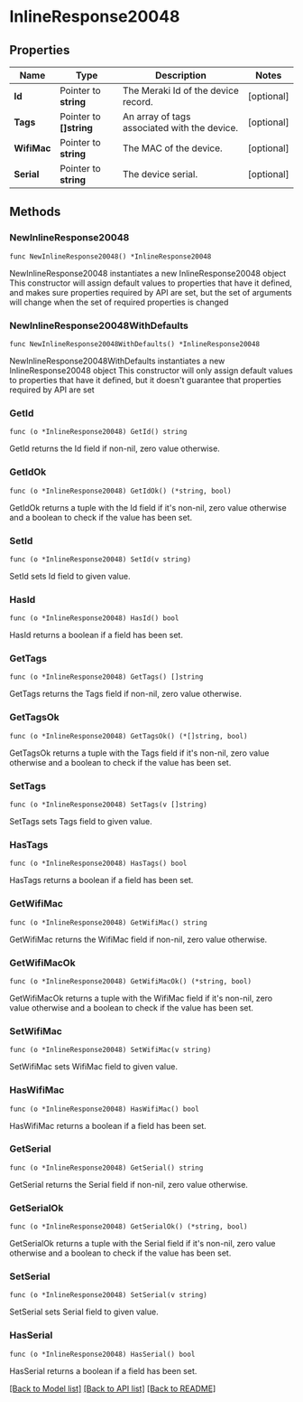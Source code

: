 # InlineResponse20048

## Properties

Name | Type | Description | Notes
------------ | ------------- | ------------- | -------------
**Id** | Pointer to **string** | The Meraki Id of the device record. | [optional] 
**Tags** | Pointer to **[]string** | An array of tags associated with the device. | [optional] 
**WifiMac** | Pointer to **string** | The MAC of the device. | [optional] 
**Serial** | Pointer to **string** | The device serial. | [optional] 

## Methods

### NewInlineResponse20048

`func NewInlineResponse20048() *InlineResponse20048`

NewInlineResponse20048 instantiates a new InlineResponse20048 object
This constructor will assign default values to properties that have it defined,
and makes sure properties required by API are set, but the set of arguments
will change when the set of required properties is changed

### NewInlineResponse20048WithDefaults

`func NewInlineResponse20048WithDefaults() *InlineResponse20048`

NewInlineResponse20048WithDefaults instantiates a new InlineResponse20048 object
This constructor will only assign default values to properties that have it defined,
but it doesn't guarantee that properties required by API are set

### GetId

`func (o *InlineResponse20048) GetId() string`

GetId returns the Id field if non-nil, zero value otherwise.

### GetIdOk

`func (o *InlineResponse20048) GetIdOk() (*string, bool)`

GetIdOk returns a tuple with the Id field if it's non-nil, zero value otherwise
and a boolean to check if the value has been set.

### SetId

`func (o *InlineResponse20048) SetId(v string)`

SetId sets Id field to given value.

### HasId

`func (o *InlineResponse20048) HasId() bool`

HasId returns a boolean if a field has been set.

### GetTags

`func (o *InlineResponse20048) GetTags() []string`

GetTags returns the Tags field if non-nil, zero value otherwise.

### GetTagsOk

`func (o *InlineResponse20048) GetTagsOk() (*[]string, bool)`

GetTagsOk returns a tuple with the Tags field if it's non-nil, zero value otherwise
and a boolean to check if the value has been set.

### SetTags

`func (o *InlineResponse20048) SetTags(v []string)`

SetTags sets Tags field to given value.

### HasTags

`func (o *InlineResponse20048) HasTags() bool`

HasTags returns a boolean if a field has been set.

### GetWifiMac

`func (o *InlineResponse20048) GetWifiMac() string`

GetWifiMac returns the WifiMac field if non-nil, zero value otherwise.

### GetWifiMacOk

`func (o *InlineResponse20048) GetWifiMacOk() (*string, bool)`

GetWifiMacOk returns a tuple with the WifiMac field if it's non-nil, zero value otherwise
and a boolean to check if the value has been set.

### SetWifiMac

`func (o *InlineResponse20048) SetWifiMac(v string)`

SetWifiMac sets WifiMac field to given value.

### HasWifiMac

`func (o *InlineResponse20048) HasWifiMac() bool`

HasWifiMac returns a boolean if a field has been set.

### GetSerial

`func (o *InlineResponse20048) GetSerial() string`

GetSerial returns the Serial field if non-nil, zero value otherwise.

### GetSerialOk

`func (o *InlineResponse20048) GetSerialOk() (*string, bool)`

GetSerialOk returns a tuple with the Serial field if it's non-nil, zero value otherwise
and a boolean to check if the value has been set.

### SetSerial

`func (o *InlineResponse20048) SetSerial(v string)`

SetSerial sets Serial field to given value.

### HasSerial

`func (o *InlineResponse20048) HasSerial() bool`

HasSerial returns a boolean if a field has been set.


[[Back to Model list]](../README.md#documentation-for-models) [[Back to API list]](../README.md#documentation-for-api-endpoints) [[Back to README]](../README.md)


